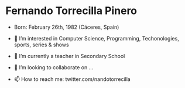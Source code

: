 # Fernando Torrecilla Pinero

- Born: February 26th, 1982 (Cáceres, Spain)

- 👀 I’m interested in Computer Science, Programming, Techonologies, sports, series & shows
- 🌱 I’m currently a teacher in Secondary School
- 💞️ I’m looking to collaborate on ...
- 📫 How to reach me: twitter.com/nandotorrecilla

<!---
fernandotorrecilla/fernandotorrecilla is a ✨ special ✨ repository because its `README.md` (this file) appears on your GitHub profile.
You can click the Preview link to take a look at your changes.
--->
